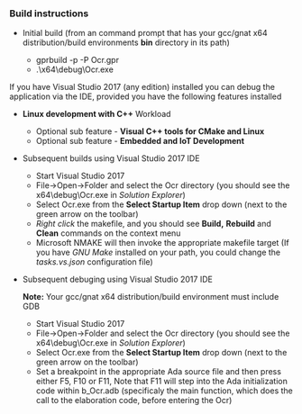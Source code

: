 ### Build instructions

* Initial build (from an command prompt that has your gcc/gnat x64 distribution/build environments **bin** directory in its path)
  
  * gprbuild -p -P Ocr.gpr
  * .\x64\debug\Ocr.exe
  
If you have Visual Studio 2017 (any edition) installed you can debug the application via the IDE,
provided you have the following features installed

* **Linux development with C++** Workload

  * Optional sub feature - **Visual C++ tools for CMake and Linux**
  * Optional sub feature - **Embedded and IoT Development**

* Subsequent builds using Visual Studio 2017 IDE

  * Start Visual Studio 2017
  * File->Open->Folder and select the Ocr directory (you should see the x64\debug\Ocr.exe in *Solution Explorer*)
  * Select Ocr.exe from the **Select Startup Item** drop down (next to the green arrow on the toolbar)
  * *Right click* the makefile, and you should see **Build,** **Rebuild** and **Clean** commands on the context menu
  * Microsoft NMAKE will then invoke the appropriate makefile target
    (If you have *GNU Make* installed on your path, you could change the *tasks.vs.json* configuration file)

* Subsequent debuging using Visual Studio 2017 IDE
  
  **Note:** Your gcc/gnat x64 distribution/build environment must include GDB

  * Start Visual Studio 2017
  * File->Open->Folder and select the Ocr directory (you should see the x64\debug\Ocr.exe in *Solution Explorer*)
  * Select Ocr.exe from the **Select Startup Item** drop down (next to the green arrow on the toolbar)
  * Set a breakpoint in the appropriate Ada source file and then press either F5, F10 or F11, Note that F11 will step into the Ada initialization code within b_Ocr.adb (specificaly the main function, which does the call to the elaboration code, before entering the Ocr)

